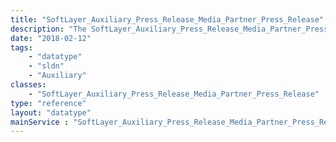 ```yaml
---
title: "SoftLayer_Auxiliary_Press_Release_Media_Partner_Press_Release"
description: "The SoftLayer_Auxiliary_Press_Release_Media_Partner_Press_Release service associates a press release to one or more media partners. "
date: "2018-02-12"
tags:
    - "datatype"
    - "sldn"
    - "Auxiliary"
classes:
    - "SoftLayer_Auxiliary_Press_Release_Media_Partner_Press_Release"
type: "reference"
layout: "datatype"
mainService : "SoftLayer_Auxiliary_Press_Release_Media_Partner_Press_Release"
---
```

